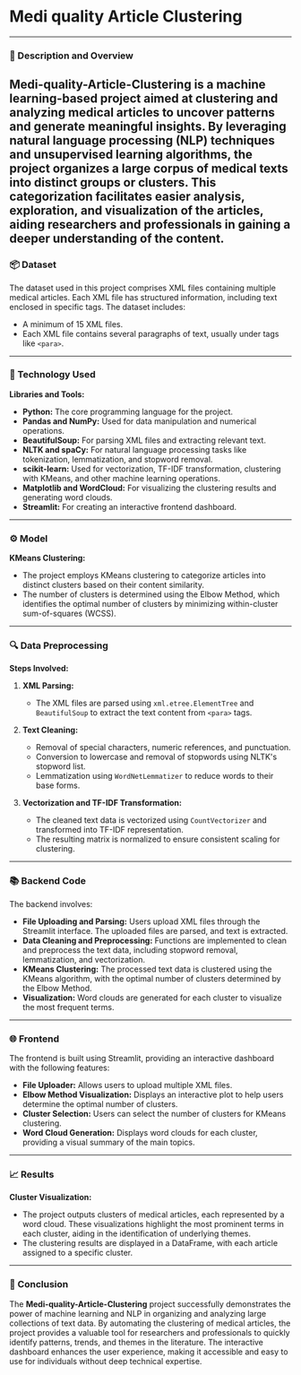 # Medi quality Article Clustering
---

### 📜 Description and Overview

**Medi-quality-Article-Clustering** is a machine learning-based project aimed at clustering and analyzing medical articles to uncover patterns and generate meaningful insights. By leveraging natural language processing (NLP) techniques and unsupervised learning algorithms, the project organizes a large corpus of medical texts into distinct groups or clusters. This categorization facilitates easier analysis, exploration, and visualization of the articles, aiding researchers and professionals in gaining a deeper understanding of the content.
---
### 📦 Dataset

The dataset used in this project comprises XML files containing multiple medical articles. Each XML file has structured information, including text enclosed in specific tags. The dataset includes:
- A minimum of 15 XML files.
- Each XML file contains several paragraphs of text, usually under tags like `<para>`.
---
### 🤖 Technology Used

**Libraries and Tools:**
- **Python:** The core programming language for the project.
- **Pandas and NumPy:** Used for data manipulation and numerical operations.
- **BeautifulSoup:** For parsing XML files and extracting relevant text.
- **NLTK and spaCy:** For natural language processing tasks like tokenization, lemmatization, and stopword removal.
- **scikit-learn:** Used for vectorization, TF-IDF transformation, clustering with KMeans, and other machine learning operations.
- **Matplotlib and WordCloud:** For visualizing the clustering results and generating word clouds.
- **Streamlit:** For creating an interactive frontend dashboard.
---
### ⚙ Model

**KMeans Clustering:**
- The project employs KMeans clustering to categorize articles into distinct clusters based on their content similarity.
- The number of clusters is determined using the Elbow Method, which identifies the optimal number of clusters by minimizing within-cluster sum-of-squares (WCSS).
---
### 🔍 Data Preprocessing

**Steps Involved:**
1. **XML Parsing:**
   - The XML files are parsed using `xml.etree.ElementTree` and `BeautifulSoup` to extract the text content from `<para>` tags.

2. **Text Cleaning:**
   - Removal of special characters, numeric references, and punctuation.
   - Conversion to lowercase and removal of stopwords using NLTK's stopword list.
   - Lemmatization using `WordNetLemmatizer` to reduce words to their base forms.

3. **Vectorization and TF-IDF Transformation:**
   - The cleaned text data is vectorized using `CountVectorizer` and transformed into TF-IDF representation.
   - The resulting matrix is normalized to ensure consistent scaling for clustering.
---
### 📚 Backend Code

The backend involves:
- **File Uploading and Parsing:** Users upload XML files through the Streamlit interface. The uploaded files are parsed, and text is extracted.
- **Data Cleaning and Preprocessing:** Functions are implemented to clean and preprocess the text data, including stopword removal, lemmatization, and vectorization.
- **KMeans Clustering:** The processed text data is clustered using the KMeans algorithm, with the optimal number of clusters determined by the Elbow Method.
- **Visualization:** Word clouds are generated for each cluster to visualize the most frequent terms.
---
### 🌐 Frontend

The frontend is built using Streamlit, providing an interactive dashboard with the following features:
- **File Uploader:** Allows users to upload multiple XML files.
- **Elbow Method Visualization:** Displays an interactive plot to help users determine the optimal number of clusters.
- **Cluster Selection:** Users can select the number of clusters for KMeans clustering.
- **Word Cloud Generation:** Displays word clouds for each cluster, providing a visual summary of the main topics.
---
### 📈 Results

**Cluster Visualization:**
- The project outputs clusters of medical articles, each represented by a word cloud. These visualizations highlight the most prominent terms in each cluster, aiding in the identification of underlying themes.
- The clustering results are displayed in a DataFrame, with each article assigned to a specific cluster.
---
### 🎯 Conclusion

The **Medi-quality-Article-Clustering** project successfully demonstrates the power of machine learning and NLP in organizing and analyzing large collections of text data. By automating the clustering of medical articles, the project provides a valuable tool for researchers and professionals to quickly identify patterns, trends, and themes in the literature. The interactive dashboard enhances the user experience, making it accessible and easy to use for individuals without deep technical expertise.

